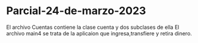 # Parcial-24-de-marzo-2023

El archivo Cuentas contiene la clase cuenta y dos subclases de ella
El archivo main4 se trata de la aplicaion que ingresa,transfiere y retira dinero.
